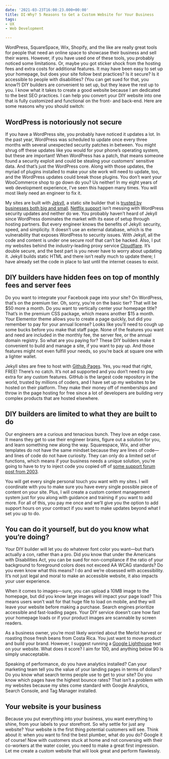 ```yaml
---
date: '2021-03-23T16:00:23.000+00:00'
title: DI-Why? 5 Reasons to Get a Custom Website for Your Business
tags:
- UX
- Web Development

---
```

WordPress, SquareSpace, Wix, Shopify, and the like are really great tools for people that need an online space to showcase their business and sell their wares. However, if you have used one of these tools, you probably noticed some limitations. Or, maybe you got sticker shock from the hosting fees and extra costs for additional features. It may have been easy to set up your homepage, but does your site follow best practices? Is it secure? Is it accessible to people with disabilities? (You can get sued for that, you know?) DIY builders are convenient to set up, but they leave the rest up to you. I know what it takes to create a good website because I am dedicated to the best SEO practices. I can help you convert your DIY website into one that is fully customized and functional on the front- and back-end. Here are some reasons why you should switch:

## WordPress is notoriously not secure

If you have a WordPress site, you probably have noticed it updates a lot. In the past year, WordPress was scheduled to update once every three months with several unexpected security patches in between. You might shrug off these updates like you would for your phone’s operating system, but these are important! When WordPress has a patch, that means someone found a security exploit and could be stealing your customers’ sensitive data. And that’s just the WordPress core. Along with those updates, the myriad of plugins installed to make your site work will need to update, too, and the WordPress updates could break those plugins. You don’t want your WooCommerce shop to go down do you? Us neither! In my eight years of web development experience, I’ve seen this happen many times. You will most likely need an engineer to fix it.

My sites are built with [Jekyll](https://jekyllrb.com/), a static site builder that is [trusted by businesses both big and small](https://jekyllrb.com/showcase/). [Netflix support](https://devices.netflix.com/en/) isn’t messing with WordPress security updates and neither do we. You probably haven’t heard of Jekyll since WordPress dominates the market with its ease of setup through hosting partners. But every engineer knows the benefits of Jekyll: security, speed, and simplicity. It doesn’t use an external database, which is the vulnerability that exposes WordPress to security issues. With Jekyll, all the code and content is under one secure roof that can’t be hacked. Also, I put my websites behind the industry-leading proxy service [Cloudflare](https://www.cloudflare.com/). It’s double secure, and the best part is you never have to worry about updating it. Jekyll builds static HTML and there isn’t really much to update there; I have already set the code in place to last until the internet ceases to exist.

## DIY builders have hidden fees on top of monthly fees and server fees

Do you want to integrate your Facebook page into your site? On WordPress, that’s on the premium tier. Oh, sorry, you’re on the basic tier? That will be $50 more a month. Do you want to vertically center your homepage title? That’s in the premium CSS package, which means another $15 a month. Your Elementor theme allows you to create a page quickly, but did you remember to pay for your annual license? Looks like you’ll need to cough up some bucks before you make that staff page. None of the features you want and need are included in the monthly fee, the server fee, or the annual domain registry. So what are you paying for? These DIY builders make it convenient to build and manage a site, if you want to pay up. And those features might not even fulfill your needs, so you’re back at square one with a lighter wallet.

Jekyll sites are free to host with [Github Pages](https://pages.github.com/). Yes, you read that right, FREE! There’s no catch. It’s not ad supported and you don’t need to pay extra for any custom features. GitHub is the largest code repository in the world, trusted by millions of coders, and I have set up my websites to be hosted on their platform. They make their money off of memberships and throw in the page hosting for free since a lot of developers are building very complex products that are hosted elsewhere.

## DIY builders are limited to what they are built to do

Our engineers are a curious and tenacious bunch. They love an edge case. It means they get to use their engineer brains, figure out a solution for you, and learn something new along the way. Squarespace, Wix, and other templates do not have the same mindset because they are lines of code—and lines of code do not have curiosity. They can only do a limited set of functions, which means if your business needs a unique solution, you’re going to have to try to inject code you copied off of [some support forum post from 2003](https://imgs.xkcd.com/comics/wisdom_of_the_ancients.png).

You will get every single personal touch you want with my sites. I will coordinate with you to make sure you have every single possible piece of content on your site. Plus, I will create a custom content management system just for you along with guidance and training if you want to add more. For all of this, you pay me once and we’ll give you the option to add support hours on your contract if you want to make updates beyond what I set you up to do.

## You can do it yourself, but do you know what you’re doing?

Your DIY builder will let you do whatever font color you want—but that’s actually a con, rather than a pro. Did you know that under the Americans with Disabilities Act, you can be sued for non-compliance if the ratio of your background to foreground colors does not exceed AA WCAG standards? Do you even know what this means? I do and we’re obsessed with accessibility. It’s not just legal and moral to make an accessible website, it also impacts your user experience.

When it comes to images—sure, you can upload a 10MB image to the homepage, but did you know large images will impact your page load? This means users won’t wait for that huge file to load on mobile, and they will leave your website before making a purchase. Search engines prioritize accessible and fast-loading pages. Your DIY service doesn’t care how fast your homepage loads or if your product images are scannable by screen readers.

As a business owner, you’re most likely worried about the Merlot harvest or roasting those fresh beans from Costa Rica. You just want to move product and build your brand. However, I suggest running a [Google Lighthouse](https://developers.google.com/web/tools/lighthouse) test on your website. What does it score? I aim for 100, and anything below 90 is simply unacceptable.

Speaking of performance, do you have analytics installed? Can your marketing team tell you the value of your landing pages in terms of dollars? Do you know what search terms people use to get to your site? Do you know which pages have the highest bounce rates? That isn’t a problem with my websites because my sites come standard with Google Analytics, Search Console, and Tag Manager installed.

## Your website is your business

Because you put everything into your business, you want everything to shine, from your labels to your storefront. So why settle for just any website? Your website is the first thing potential customers will see. Think about it: when you want to find the best plumber, what do you do? Google it of course! Now with customers stuck at home and not conversing with their co-workers at the water cooler, you need to make a great first impression. Let me create a custom website that will look great and perform flawlessly.